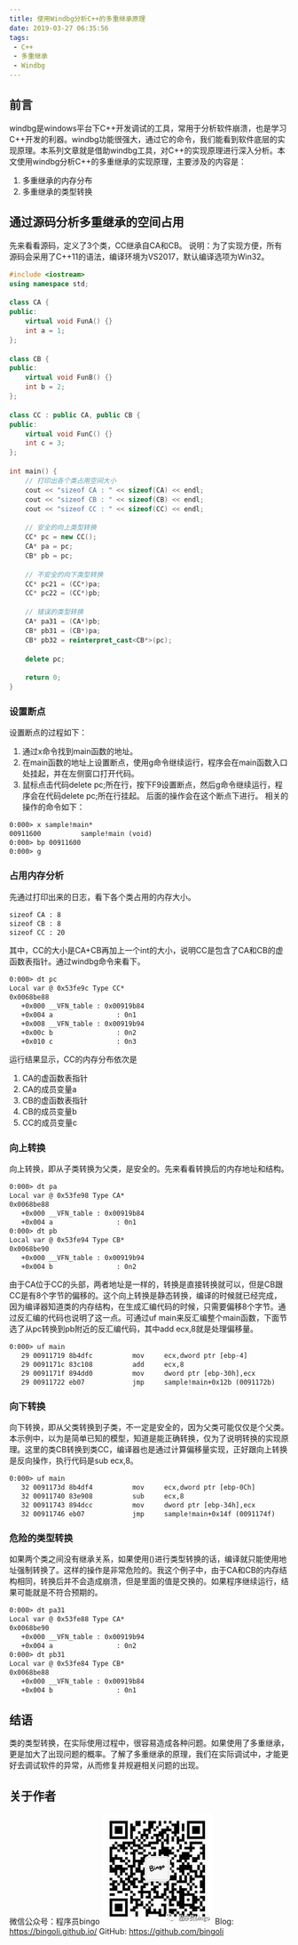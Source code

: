 ```yaml
---
title: 使用Windbg分析C++的多重继承原理
date: 2019-03-27 06:35:56
tags:
 - C++
 - 多重继承
 - Windbg
---
```

## 前言
windbg是windows平台下C++开发调试的工具，常用于分析软件崩溃，也是学习C++开发的利器。windbg功能很强大，通过它的命令，我们能看到软件底层的实现原理。本系列文章就是借助windbg工具，对C++的实现原理进行深入分析。本文使用windbg分析C++的多重继承的实现原理，主要涉及的内容是：
1. 多重继承的内存分布
2. 多重继承的类型转换

## 通过源码分析多重继承的空间占用
先来看看源码，定义了3个类，CC继承自CA和CB。
说明：为了实现方便，所有源码会采用了C++11的语法，编译环境为VS2017，默认编译选项为Win32。
``` C++
#include <iostream>
using namespace std;

class CA {
public:
    virtual void FunA() {}
    int a = 1; 
};

class CB {
public:
    virtual void FunB() {}
    int b = 2;
};

class CC : public CA, public CB {
public:
    virtual void FunC() {}
    int c = 3;
};

int main() {
    // 打印出各个类占用空间大小
    cout << "sizeof CA : " << sizeof(CA) << endl;
    cout << "sizeof CB : " << sizeof(CB) << endl;
    cout << "sizeof CC : " << sizeof(CC) << endl;

    // 安全的向上类型转换
    CC* pc = new CC();
    CA* pa = pc;
    CB* pb = pc;

    // 不安全的向下类型转换
    CC* pc21 = (CC*)pa;
    CC* pc22 = (CC*)pb;

    // 错误的类型转换
    CA* pa31 = (CA*)pb;
    CB* pb31 = (CB*)pa;
    CB* pb32 = reinterpret_cast<CB*>(pc);

    delete pc;
    
    return 0;
}
```
### 设置断点
设置断点的过程如下：
1. 通过x命令找到main函数的地址。
2. 在main函数的地址上设置断点，使用g命令继续运行，程序会在main函数入口处挂起，并在左侧窗口打开代码。
3. 鼠标点击代码delete pc;所在行，按下F9设置断点，然后g命令继续运行，程序会在代码delete pc;所在行挂起。
后面的操作会在这个断点下进行。
相关的操作的命令如下：
```
0:000> x sample!main*
00911600          sample!main (void)
0:000> bp 00911600
0:000> g
```
### 占用内存分析
先通过打印出来的日志，看下各个类占用的内存大小。
```
sizeof CA : 8
sizeof CB : 8
sizeof CC : 20
```
其中，CC的大小是CA+CB再加上一个int的大小，说明CC是包含了CA和CB的虚函数表指针。通过windbg命令来看下。
```
0:000> dt pc
Local var @ 0x53fe9c Type CC*
0x0068be88 
   +0x000 __VFN_table : 0x00919b84 
   +0x004 a                : 0n1
   +0x008 __VFN_table : 0x00919b94 
   +0x00c b                : 0n2
   +0x010 c                : 0n3
```
运行结果显示，CC的内存分布依次是
1. CA的虚函数表指针
2. CA的成员变量a
3. CB的虚函数表指针
4. CB的成员变量b
5. CC的成员变量c

### 向上转换
向上转换，即从子类转换为父类，是安全的。先来看看转换后的内存地址和结构。
```
0:000> dt pa
Local var @ 0x53fe98 Type CA*
0x0068be88 
   +0x000 __VFN_table : 0x00919b84 
   +0x004 a                : 0n1
0:000> dt pb
Local var @ 0x53fe94 Type CB*
0x0068be90 
   +0x000 __VFN_table : 0x00919b94 
   +0x004 b                : 0n2
```
由于CA位于CC的头部，两者地址是一样的，转换是直接转换就可以，但是CB跟CC是有8个字节的偏移的。这个向上转换是静态转换，编译的时候就已经完成，因为编译器知道类的内存结构，在生成汇编代码的时候，只需要偏移8个字节。通过反汇编的代码也说明了这一点。可通过uf main来反汇编整个main函数，下面节选了从pc转换到pb附近的反汇编代码，其中add ecx,8就是处理偏移量。
```
0:000> uf main
   29 00911719 8b4dfc          mov     ecx,dword ptr [ebp-4]
   29 0091171c 83c108          add     ecx,8
   29 0091171f 894dd0          mov     dword ptr [ebp-30h],ecx
   29 00911722 eb07            jmp     sample!main+0x12b (0091172b)
```
### 向下转换
向下转换，即从父类转换到子类，不一定是安全的，因为父类可能仅仅是个父类。本示例中，以为是简单已知的模型，知道是能正确转换，仅为了说明转换的实现原理。这里的类CB转换到类CC，编译器也是通过计算偏移量实现，正好跟向上转换是反向操作，执行代码是sub ecx,8。
```
0:000> uf main
   32 0091173d 8b4df4          mov     ecx,dword ptr [ebp-0Ch]
   32 00911740 83e908          sub     ecx,8
   32 00911743 894dcc          mov     dword ptr [ebp-34h],ecx
   32 00911746 eb07            jmp     sample!main+0x14f (0091174f)
```
### 危险的类型转换
如果两个类之间没有继承关系，如果使用()进行类型转换的话，编译就只能使用地址强制转换了。这样的操作是非常危险的。我这个例子中，由于CA和CB的内存结构相同，转换后并不会造成崩溃，但是里面的值是交换的。如果程序继续运行，结果可能就是不符合预期的。
```
0:000> dt pa31
Local var @ 0x53fe88 Type CA*
0x0068be90 
   +0x000 __VFN_table : 0x00919b94 
   +0x004 a                : 0n2
0:000> dt pb31
Local var @ 0x53fe84 Type CB*
0x0068be88 
   +0x000 __VFN_table : 0x00919b84 
   +0x004 b                : 0n1
```
## 结语
类的类型转换，在实际使用过程中，很容易造成各种问题。如果使用了多重继承，更是加大了出现问题的概率。了解了多重继承的原理，我们在实际调试中，才能更好去调试软件的异常，从而修复并规避相关问题的出现。
## 关于作者
微信公众号：程序员bingo
![公众号：程序员bingo](bingo_wechat.jpeg)
Blog: https://bingoli.github.io/
GitHub: https://github.com/bingoli